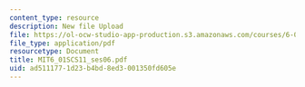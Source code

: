 ```yaml
---
content_type: resource
description: New file Upload
file: https://ol-ocw-studio-app-production.s3.amazonaws.com/courses/6-01sc-introduction-to-electrical-engineering-and-computer-science-i-spring-2011/ad5111771d23b4bd8ed3001350fd605e_MIT6_01SCS11_ses06.pdf
file_type: application/pdf
resourcetype: Document
title: MIT6_01SCS11_ses06.pdf
uid: ad511177-1d23-b4bd-8ed3-001350fd605e
---
```

